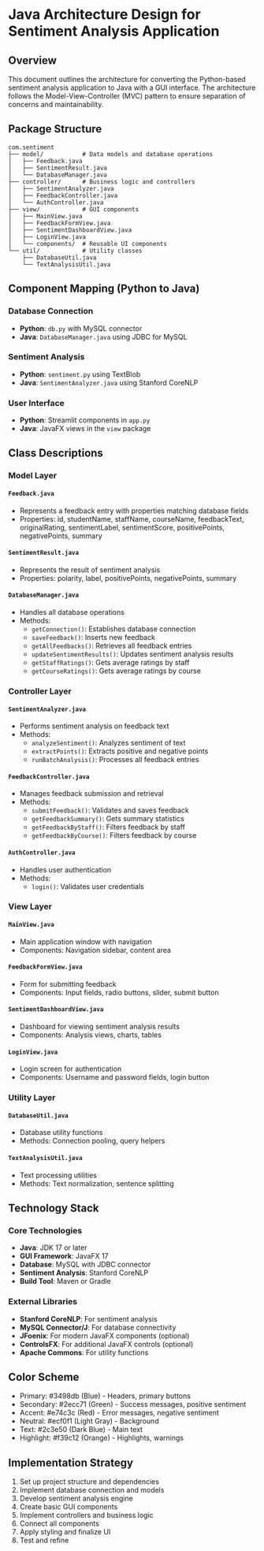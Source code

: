 # Java Architecture Design for Sentiment Analysis Application

## Overview
This document outlines the architecture for converting the Python-based sentiment analysis application to Java with a GUI interface. The architecture follows the Model-View-Controller (MVC) pattern to ensure separation of concerns and maintainability.

## Package Structure
```
com.sentiment
├── model/           # Data models and database operations
│   ├── Feedback.java
│   ├── SentimentResult.java
│   └── DatabaseManager.java
├── controller/      # Business logic and controllers
│   ├── SentimentAnalyzer.java
│   ├── FeedbackController.java
│   └── AuthController.java
├── view/            # GUI components
│   ├── MainView.java
│   ├── FeedbackFormView.java
│   ├── SentimentDashboardView.java
│   ├── LoginView.java
│   └── components/  # Reusable UI components
└── util/            # Utility classes
    ├── DatabaseUtil.java
    └── TextAnalysisUtil.java
```

## Component Mapping (Python to Java)

### Database Connection
- **Python**: `db.py` with MySQL connector
- **Java**: `DatabaseManager.java` using JDBC for MySQL

### Sentiment Analysis
- **Python**: `sentiment.py` using TextBlob
- **Java**: `SentimentAnalyzer.java` using Stanford CoreNLP

### User Interface
- **Python**: Streamlit components in `app.py`
- **Java**: JavaFX views in the `view` package

## Class Descriptions

### Model Layer

#### `Feedback.java`
- Represents a feedback entry with properties matching database fields
- Properties: id, studentName, staffName, courseName, feedbackText, originalRating, sentimentLabel, sentimentScore, positivePoints, negativePoints, summary

#### `SentimentResult.java`
- Represents the result of sentiment analysis
- Properties: polarity, label, positivePoints, negativePoints, summary

#### `DatabaseManager.java`
- Handles all database operations
- Methods:
  - `getConnection()`: Establishes database connection
  - `saveFeedback()`: Inserts new feedback
  - `getAllFeedbacks()`: Retrieves all feedback entries
  - `updateSentimentResults()`: Updates sentiment analysis results
  - `getStaffRatings()`: Gets average ratings by staff
  - `getCourseRatings()`: Gets average ratings by course

### Controller Layer

#### `SentimentAnalyzer.java`
- Performs sentiment analysis on feedback text
- Methods:
  - `analyzeSentiment()`: Analyzes sentiment of text
  - `extractPoints()`: Extracts positive and negative points
  - `runBatchAnalysis()`: Processes all feedback entries

#### `FeedbackController.java`
- Manages feedback submission and retrieval
- Methods:
  - `submitFeedback()`: Validates and saves feedback
  - `getFeedbackSummary()`: Gets summary statistics
  - `getFeedbackByStaff()`: Filters feedback by staff
  - `getFeedbackByCourse()`: Filters feedback by course

#### `AuthController.java`
- Handles user authentication
- Methods:
  - `login()`: Validates user credentials

### View Layer

#### `MainView.java`
- Main application window with navigation
- Components: Navigation sidebar, content area

#### `FeedbackFormView.java`
- Form for submitting feedback
- Components: Input fields, radio buttons, slider, submit button

#### `SentimentDashboardView.java`
- Dashboard for viewing sentiment analysis results
- Components: Analysis views, charts, tables

#### `LoginView.java`
- Login screen for authentication
- Components: Username and password fields, login button

### Utility Layer

#### `DatabaseUtil.java`
- Database utility functions
- Methods: Connection pooling, query helpers

#### `TextAnalysisUtil.java`
- Text processing utilities
- Methods: Text normalization, sentence splitting

## Technology Stack

### Core Technologies
- **Java**: JDK 17 or later
- **GUI Framework**: JavaFX 17
- **Database**: MySQL with JDBC connector
- **Sentiment Analysis**: Stanford CoreNLP
- **Build Tool**: Maven or Gradle

### External Libraries
- **Stanford CoreNLP**: For sentiment analysis
- **MySQL Connector/J**: For database connectivity
- **JFoenix**: For modern JavaFX components (optional)
- **ControlsFX**: For additional JavaFX controls (optional)
- **Apache Commons**: For utility functions

## Color Scheme
- Primary: #3498db (Blue) - Headers, primary buttons
- Secondary: #2ecc71 (Green) - Success messages, positive sentiment
- Accent: #e74c3c (Red) - Error messages, negative sentiment
- Neutral: #ecf0f1 (Light Gray) - Background
- Text: #2c3e50 (Dark Blue) - Main text
- Highlight: #f39c12 (Orange) - Highlights, warnings

## Implementation Strategy
1. Set up project structure and dependencies
2. Implement database connection and models
3. Develop sentiment analysis engine
4. Create basic GUI components
5. Implement controllers and business logic
6. Connect all components
7. Apply styling and finalize UI
8. Test and refine
